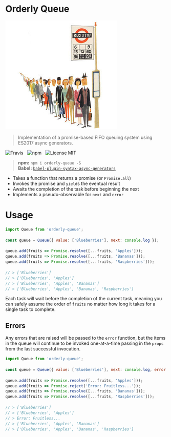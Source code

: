 # Orderly Queue

![Bus Queue](/media/bus-queue.jpg)

> Implementation of a promise-based FIFO queuing system using ES2017 async generators.

![Travis](http://img.shields.io/travis/Wildhoney/OrderlyQueue.svg?style=flat-square)
&nbsp;
![npm](http://img.shields.io/npm/v/orderly-queue.svg?style=flat-square)
&nbsp;
![License MIT](http://img.shields.io/badge/License-MIT-lightgrey.svg?style=flat-square)

> **npm:** `npm i orderly-queue -S`<br />
> **Babel:** [`babel-plugin-syntax-async-generators`](https://www.npmjs.com/package/babel-plugin-syntax-async-generators)

* Takes a function that returns a promise (or `Promise.all`)
* Invokes the promise and `yield`s the eventual result
* Awaits the completion of the task before beginning the next
* Implements a pseudo-observable for `next` and `error`

# Usage

```javascript
import Queue from 'orderly-queue';

const queue = Queue({ value: ['Blueberries'], next: console.log });

queue.add(fruits => Promise.resolve([...fruits, 'Apples']));
queue.add(fruits => Promise.resolve([...fruits, 'Bananas']));
queue.add(fruits => Promise.resolve([...fruits, 'Raspberries']));

// > ['Blueberries']
// > ['Blueberries', 'Apples']
// > ['Blueberries', 'Apples', 'Bananas']
// > ['Blueberries', 'Apples', 'Bananas', 'Raspberries']
```

Each task will wait before the completion of the current task, meaning you can safely assume the order of `fruits` no matter how long it takes for a single task to complete.

## Errors

Any errors that are raised will be passed to the `error` function, but the items in the queue will continue to be invoked one-at-a-time passing in the `props` from the last successful invocation.

```javascript
import Queue from 'orderly-queue';

const queue = Queue({ value: ['Blueberries'], next: console.log, error: console.log });

queue.add(fruits => Promise.resolve([...fruits, 'Apples']));
queue.add(fruits => Promise.reject('Error: Fruitless...'));
queue.add(fruits => Promise.resolve([...fruits, 'Bananas']));
queue.add(fruits => Promise.resolve([...fruits, 'Raspberries']));

// > ['Blueberries']
// > ['Blueberries', 'Apples']
// > Error: Fruitless...
// > ['Blueberries', 'Apples', 'Bananas']
// > ['Blueberries', 'Apples', 'Bananas', 'Raspberries']
```
